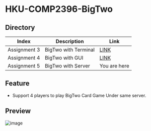 # HKU-COMP2396-BigTwo

## Directory
Index|Description|Link
-----|----|-------
Assignment 3|BigTwo with Terminal|[LINK](https://github.com/Henryyy-Hung/HKU-COMP2396-BigTwo/tree/Assignment-3#Directory)
Assignment 4|BigTwo with GUI|[LINK](https://github.com/Henryyy-Hung/HKU-COMP2396-BigTwo/tree/Assignment-4#Directory)
Assignment 5|BigTwo with Server|You are here

## Feature
* Support 4 players to play BigTwo Card Game Under same server.

## Preview
![image](https://user-images.githubusercontent.com/78750074/208287603-4471eb85-fd5c-49ef-8fcd-6b29f37d6841.png)



